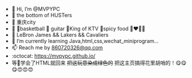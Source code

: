 - 👋 Hi, I’m @MVPYPC
- :school: the bottom of HUSTers
- :triangular_flag_on_post: 重庆city
- :gift_heart: :basketball:basketball :guitar: guitar :microphone:King of KTV :tongue:spicy food 👩‍❤️‍👨:peach:
- :basketball: LeBron James && Lakers && Cavaliers 
- 🌱 I’m currently learning Java,html,css,wechat_miniprogram...
- 📫 Reach me by 860720326@qq.com
- :octocat: https://mvpypc.github.io/
- 等:older_man:学会了HTML就回来 ~~把这玩意染成绿色的~~ 把这主页搞得花里胡哨的！:yum::yum::yum::heart_eyes::heart_eyes::heart_eyes:
<!---
MVPYPC/MVPYPC is a ✨ special ✨ repository because its `README.md` (this file) appears on your GitHub profile.
You can click the Preview link to take a look at your changes.
--->
